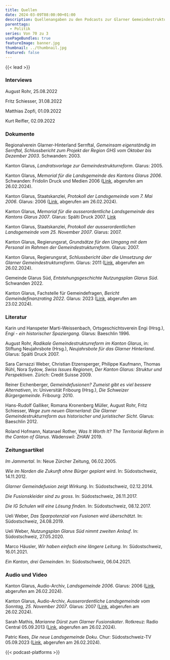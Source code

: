 ```yaml
---
title: Quellen
date: 2024-03-09T08:00:00+01:00
description: Quellenangaben zu den Podcasts zur Glarner Gemeindestrukturreform
parenttags:
  - Politik
series: Von 70 zu 3
usePageBundles: true
featureImage: banner.jpg
thumbnail: ../thumbnail.jpg
featured: false
---
```


{{< lead >}}

### Interviews

August Rohr, 25.08.2022 

Fritz Schiesser, 31.08.2022

Matthias Zopfi, 01.09.2022 

Kurt Reifler, 02.09.2022 

### Dokumente

Regionalverein Glarner-Hinterland Sernftal, *Gemeinsam eigenständig im
Sernftal, Schlussbericht zum Projekt der Region GHS vom Oktober bis
Dezember 2003*. Schwanden: 2003.

Kanton Glarus, *Landratsvorlage zur Gemeindestrukturreform*. Glarus: 2005. 

Kanton Glarus, *Memorial für die Landsgemeinde des Kantons Glarus
2006*. Schwanden: Fridolin Druck und Medien 2006
([Link](https://www.landsgemeinde.gl.ch/sites/default/files/2018-12/2006.pdf),
abgerufen am 26.02.2024).

Kanton Glarus, Staatskanzlei, *Protokoll der Landsgemeinde vom 7. Mai
2006*. Glarus: 2006
([Link](https://www.landsgemeinde.gl.ch/sites/default/files/2018-12/2006.pdf),
abgerufen am 26.02.2024).

Kanton Glarus, *Memorial für die ausserordentliche Landsgemeinde des
Kantons Glarus 2007*. Glarus: Spälti Druck 2007.
[Link](http://www.landsgemeinde.gl.ch/sites/default/files/2007ao/memorial/memorial.pdf)

Kanton Glarus, Staatskanzlei, *Protokoll der ausserordentlichen
Landsgemeinde vom 25. November 2007*. Glarus: 2007.

Kanton Glarus, Regierungsrat, *Grundsätze für den Umgang mit dem
Personal im Rahmen der Gemeindestrukturreform*. Glarus: 2007.

Kanton Glarus, Regierungsrat, *Schlussbericht über die Umsetzung der
Glarner Gemeindestrukturreform*. Glarus: 2011
([Link](https://www.gl.ch/public/upload/assets/2052/Schlussbericht_ueber_die_Umsetzung_der_Gemeindestrukturreform_GL2011.pdf?fp=1),
abgerufen am 26.02.2024).

Gemeinde Glarus Süd, *Entstehungsgeschichte Nutzungsplan Glarus
Süd*. Schwanden 2022.

Kanton Glarus, Fachstelle für Gemeindefragen, *Bericht
Gemeindefinanzrating 2022*. Glarus: 2023
([Link](https://www.gl.ch/public/upload/assets/52591/Bericht_zum_Gemeindefinanzrating.pdf?fp=1),
abgerufen am 23.02.2024).

### Literatur 

Karin und Hanspeter Marti-Weissenbach, Ortsgeschichtsverein Engi
(Hrsg.), *Engi - ein historischer Spaziergang*. Glarus: Baeschlin
1996.
 
August Rohr, *Radikale Gemeindestrukturreform im Kanton Glarus*, in:
Stiftung Neujahrsbote (Hrsg.), *Neujahrsbote für das Glarner
Hinterland*. Glarus: Spälti Druck 2007.

Sara Carnazzi Weber, Christian Etzensperger, Philippe Kaufmann, Thomas
Rühl, Nora Sydow, *Swiss Issues Regionen, Der Kanton Glarus: Struktur
und Perspektiven*. Zürich: Credit Suisse 2009.

Reiner Eichenberger, *Gemeindefusionen? Zumeist gibt es viel bessere
Alternativen*, in: Universität Fribourg (Hrsg.), *Die Schweizer
Bürgergemeinde*. Fribourg: 2010.

Hans-Rudolf Galliker, Romana Kronenberg Müller, August Rohr, Fritz
Schiesser, *Wege zum neuen Glarnerland: Die Glarner
Gemeindestrukturreform aus historischer und juristischer Sicht*.
Glarus: Baeschlin 2012.

Roland Hofmann, Natanael Rother, *Was It Worth It? The Territorial
Reform in the Canton of Glarus*. Wädenswil: ZHAW 2019.

### Zeitungsartikel

*Im Jammertal*. In: Neue Zürcher Zeitung, 06.02.2005.

*Wie im Norden die Zukunft ohne Bürger geplant wird*. In:
Südostschweiz, 14.11.2012.

*Glarner Gemeindefusion zeigt Wirkung*. In: Südostschweiz, 02.12.2014.

*Die Fusionskleider sind zu gross*. In: Südostschweiz, 26.11.2017.

*Die IG Schulen will eine Lösung finden*. In: Südostschweiz,
08.12.2017.
 
Ueli Weber, *Das Sparpotenzial von Fusionen wird überschätzt*. In:
Südostschweiz, 24.08.2019.

Ueli Weber, *Nutzungsplan Glarus Süd nimmt zweiten Anlauf*. In:
Südostschweiz, 27.05.2020.

Marco Häusler, *Wir haben einfach eine längere Leitung*. In:
Südostschweiz, 16.01.2021.

*Ein Kanton, drei Gemeinden*. In: Südostschweiz, 06.04.2021.

### Audio und Video

Kanton Glarus, Audio-Archiv, *Landsgemeinde 2006*. Glarus: 2006
([Link](https://landsgemeinde.gl.ch/landsgemeinde/2006), abgerufen am
26.02.2024).

Kanton Glarus, Audio-Archiv, *Ausserordentliche Landsgemeinde vom
Sonntag, 25. November 2007*. Glarus: 2007
([Link](https://landsgemeinde.gl.ch/landsgemeinde/20071), abgerufen am
26.02.2024).

Sarah Mathis, *Marianne Dürst zum Glarner Fusionskater*. Rotkreuz:
Radio Central 05.09.2013
([Link](https://www.youtube.com/watch?v=i-hzYHrBX10), abgerufen am
26.02.2024).

Patric Kees, *Die neue Landsgemeinde Doku*. Chur: Südostschweiz-TV
05.09.2023
([Link](https://www.suedostschweiz.ch/sendungen/rondo-magazin/die-neue-landsgemeinde-doku-05-09-23),
abgerufen am 26.02.2024).

{{< podcast-platforms >}}
